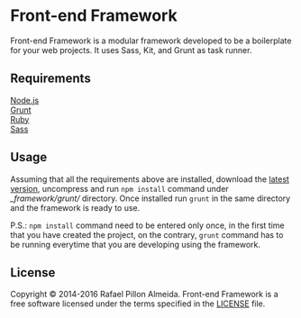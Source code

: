 # Front-end Framework

Front-end Framework is a modular framework developed to be a boilerplate for your web projects. It uses Sass, Kit, and Grunt as task runner.


## Requirements

[Node.js](http://nodejs.org/)  
[Grunt](http://gruntjs.com/)  
[Ruby](https://www.ruby-lang.org/en/downloads/)  
[Sass](http://sass-lang.com/)


## Usage

Assuming that all the requirements above are installed, download the [latest version](https://github.com/rafael-rpa/front-end-framework/archive/master.zip), uncompress and run ```npm install``` command under *_framework/grunt/* directory. Once installed run ```grunt``` in the same directory and the framework is ready to use.

P.S.: ```npm install``` command need to be entered only once, in the first time that you have created the project, on the contrary, ```grunt``` command has to be running everytime that you are developing using the framework.


## License

Copyright © 2014-2016 Rafael Pillon Almeida. Front-end Framework is a free software licensed under the terms specified in the [LICENSE](https://github.com/rafael-rpa/front-end-framework/blob/master/LICENSE.md) file.
